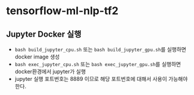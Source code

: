 # tensorflow-ml-nlp-tf2

## Jupyter Docker 실행

- `bash build_jupyter_cpu.sh` 또는 `bash build_jupyter_gpu.sh`를 실행하면 docker image 생성
- `bash exec_jupyter_cpu.sh` 또는 `bash exec_jupyter_gpu.sh`를 실행하면 docker환경에서 jupyter가 실행
-  jupyter 실행 포트번호는 8889 이므로 해당 포트번호에 대해서 사용이 가능해야 한다.
